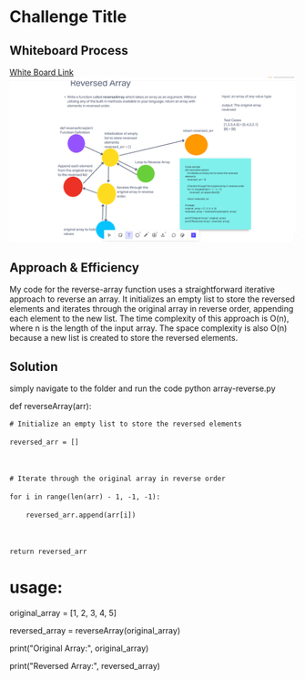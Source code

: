 # Challenge Title
<!-- Description of the challenge -->

## Whiteboard Process
[White Board Link](https://arrayreverse.invisionapp.com/freehand/Untitled-iQThI5jMZ)
![whiteboard](./whiteboard.png)

## Approach & Efficiency
My code for the reverse-array function uses a straightforward iterative approach to reverse an array. It initializes an empty list to store the reversed elements and iterates through the original array in reverse order, appending each element to the new list. The time complexity of this approach is O(n), where n is the length of the input array. The space complexity is also O(n) because a new list is created to store the reversed elements.

## Solution
simply navigate to the folder and run the code python array-reverse.py

def reverseArray(arr):

    # Initialize an empty list to store the reversed elements

    reversed_arr = []



    # Iterate through the original array in reverse order

    for i in range(len(arr) - 1, -1, -1):

        reversed_arr.append(arr[i])



    return reversed_arr



# usage:

original_array = [1, 2, 3, 4, 5]

reversed_array = reverseArray(original_array)



print("Original Array:", original_array)

print("Reversed Array:", reversed_array)
